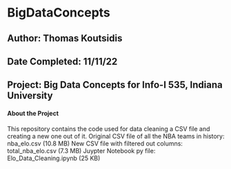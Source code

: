 # BigDataConcepts

## Author: Thomas Koutsidis
## Date Completed: 11/11/22
## Project: Big Data Concepts for Info-I 535, Indiana University

#### About the Project
This repository contains the code used for data cleaning a CSV file and creating a new one out of it.
Original CSV file of all the NBA teams in history: nba_elo.csv (10.8 MB)
New CSV file with filtered out columns: total_nba_elo.csv (7.3 MB)
Juypter Notebook py file: Elo_Data_Cleaning.ipynb (25 KB)


